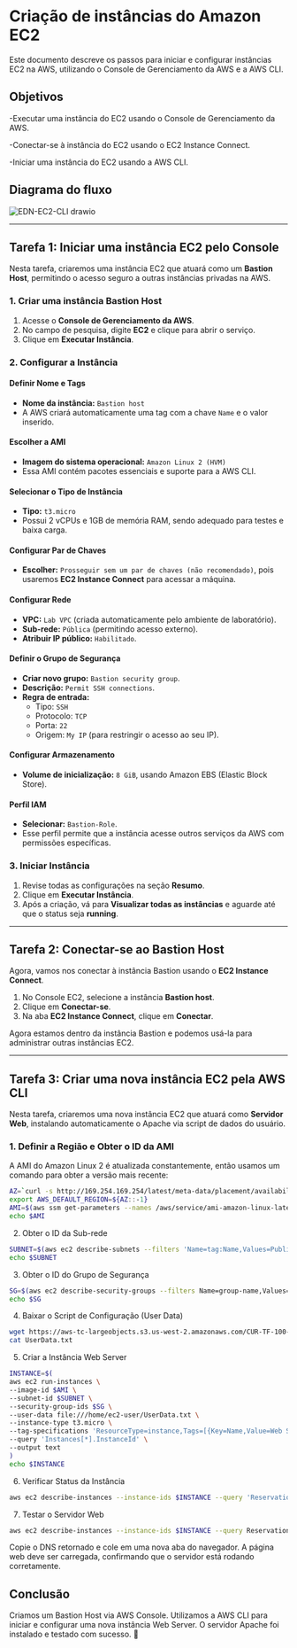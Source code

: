#   Criação de instâncias do Amazon EC2

Este documento descreve os passos para iniciar e configurar instâncias EC2 na AWS, utilizando o Console de Gerenciamento da AWS e a AWS CLI.

## Objetivos 
-Executar uma instância do EC2 usando o Console de Gerenciamento da AWS.

-Conectar-se à instância do EC2 usando o EC2 Instance Connect.

-Iniciar uma instância do EC2 usando a AWS CLI.

## Diagrama do fluxo 

![EDN-EC2-CLI drawio](https://github.com/user-attachments/assets/d5f44b3f-e111-4773-a76c-2ab03deadd50)


---

## **Tarefa 1: Iniciar uma instância EC2 pelo Console**  

Nesta tarefa, criaremos uma instância EC2 que atuará como um **Bastion Host**, permitindo o acesso seguro a outras instâncias privadas na AWS.

### **1. Criar uma instância Bastion Host**  
1. Acesse o **Console de Gerenciamento da AWS**.  
2. No campo de pesquisa, digite **EC2** e clique para abrir o serviço.  
3. Clique em **Executar Instância**.  

### **2. Configurar a Instância**  

#### **Definir Nome e Tags**  
- **Nome da instância:** `Bastion host`  
- A AWS criará automaticamente uma tag com a chave `Name` e o valor inserido.  

#### **Escolher a AMI**  
- **Imagem do sistema operacional:** `Amazon Linux 2 (HVM)`  
- Essa AMI contém pacotes essenciais e suporte para a AWS CLI.  

#### **Selecionar o Tipo de Instância**  
- **Tipo:** `t3.micro`  
- Possui 2 vCPUs e 1GB de memória RAM, sendo adequado para testes e baixa carga.  

#### **Configurar Par de Chaves**  
- **Escolher:** `Prosseguir sem um par de chaves (não recomendado)`, pois usaremos **EC2 Instance Connect** para acessar a máquina.  

#### **Configurar Rede**  
- **VPC:** `Lab VPC` (criada automaticamente pelo ambiente de laboratório).  
- **Sub-rede:** `Pública` (permitindo acesso externo).  
- **Atribuir IP público:** `Habilitado`.  

#### **Definir o Grupo de Segurança**  
- **Criar novo grupo:** `Bastion security group`.  
- **Descrição:** `Permit SSH connections`.  
- **Regra de entrada:**  
  - Tipo: `SSH`  
  - Protocolo: `TCP`  
  - Porta: `22`  
  - Origem: `My IP` (para restringir o acesso ao seu IP).  

#### **Configurar Armazenamento**  
- **Volume de inicialização:** `8 GiB`, usando Amazon EBS (Elastic Block Store).  

#### **Perfil IAM**  
- **Selecionar:** `Bastion-Role`.  
- Esse perfil permite que a instância acesse outros serviços da AWS com permissões específicas.  

### **3. Iniciar Instância**  
1. Revise todas as configurações na seção **Resumo**.  
2. Clique em **Executar Instância**.  
3. Após a criação, vá para **Visualizar todas as instâncias** e aguarde até que o status seja **running**.  

---

## **Tarefa 2: Conectar-se ao Bastion Host**  

Agora, vamos nos conectar à instância Bastion usando o **EC2 Instance Connect**.

1. No Console EC2, selecione a instância **Bastion host**.  
2. Clique em **Conectar-se**.  
3. Na aba **EC2 Instance Connect**, clique em **Conectar**.  

Agora estamos dentro da instância Bastion e podemos usá-la para administrar outras instâncias EC2.

---

## **Tarefa 3: Criar uma nova instância EC2 pela AWS CLI**  

Nesta tarefa, criaremos uma nova instância EC2 que atuará como **Servidor Web**, instalando automaticamente o Apache via script de dados do usuário.

### **1. Definir a Região e Obter o ID da AMI**  
A AMI do Amazon Linux 2 é atualizada constantemente, então usamos um comando para obter a versão mais recente:  

```bash
AZ=`curl -s http://169.254.169.254/latest/meta-data/placement/availability-zone`
export AWS_DEFAULT_REGION=${AZ::-1}
AMI=$(aws ssm get-parameters --names /aws/service/ami-amazon-linux-latest/amzn2-ami-hvm-x86_64-gp2 --query 'Parameters[0].[Value]' --output text)
echo $AMI
```

2. Obter o ID da Sub-rede
```bash
SUBNET=$(aws ec2 describe-subnets --filters 'Name=tag:Name,Values=Public Subnet' --query Subnets[].SubnetId --output text)
echo $SUBNET
```
3. Obter o ID do Grupo de Segurança
```bash
SG=$(aws ec2 describe-security-groups --filters Name=group-name,Values=WebSecurityGroup --query SecurityGroups[].GroupId --output text)
echo $SG
```
4. Baixar o Script de Configuração (User Data)
```bash
wget https://aws-tc-largeobjects.s3.us-west-2.amazonaws.com/CUR-TF-100-RSJAWS-1-23732/171-lab-JAWS-create-ec2/s3/UserData.txt
cat UserData.txt
```
5. Criar a Instância Web Server
```bash
INSTANCE=$(
aws ec2 run-instances \
--image-id $AMI \
--subnet-id $SUBNET \
--security-group-ids $SG \
--user-data file:///home/ec2-user/UserData.txt \
--instance-type t3.micro \
--tag-specifications 'ResourceType=instance,Tags=[{Key=Name,Value=Web Server}]' \
--query 'Instances[*].InstanceId' \
--output text
)
echo $INSTANCE
```
6. Verificar Status da Instância
```bash
aws ec2 describe-instances --instance-ids $INSTANCE --query 'Reservations[].Instances[].State.Name' --output text
```
7. Testar o Servidor Web
```bash
aws ec2 describe-instances --instance-ids $INSTANCE --query Reservations[].Instances[].PublicDnsName --output text
```
Copie o DNS retornado e cole em uma nova aba do navegador. A página web deve ser carregada, confirmando que o servidor está rodando corretamente.

## Conclusão
Criamos um Bastion Host via AWS Console.
Utilizamos a AWS CLI para iniciar e configurar uma nova instância Web Server.
O servidor Apache foi instalado e testado com sucesso. 🚀
